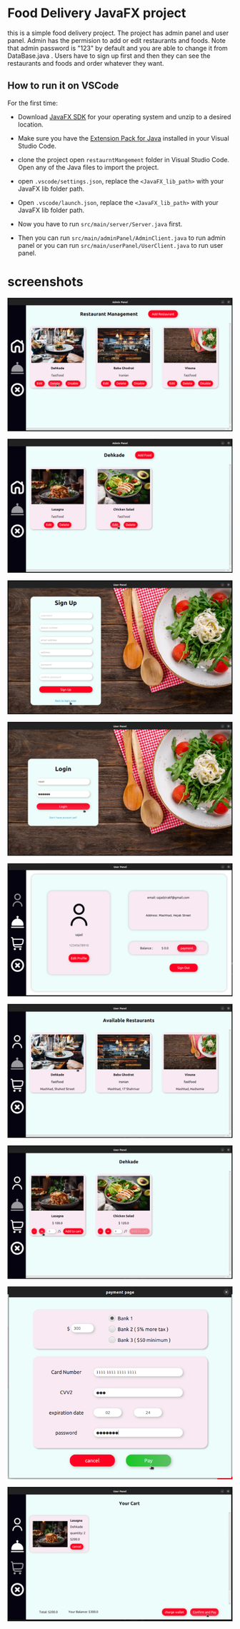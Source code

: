 # Food Delivery JavaFX project

this is a simple food delivery project. The project has admin panel and user panel. 
Admin has the permision to add or edit restaurants and foods. Note that admin password is "123" by default and you are able to change it from DataBase.java . 
Users have to sign up first and then they can see the restaurants and foods and order whatever they want.

## How to run it on VSCode

For the first time: 

- Download [JavaFX SDK](https://gluonhq.com/products/javafx/) for your operating 
system and unzip to a desired location.

- Make sure you have the [Extension Pack for Java](https://marketplace.visualstudio.com/items?itemName=vscjava.vscode-java-pack) installed in your Visual Studio Code.

- clone the project open `restaurntMangement` folder in Visual Studio Code. Open any of the Java files to import the project.

- open `.vscode/settings.json`, replace the `<JavaFX_lib_path>` with your JavaFX lib folder path.

- Open `.vscode/launch.json`, replace the `<JavaFX_lib_path>` with your JavaFX lib folder path.

- Now you have to run `src/main/server/Server.java` first.

- Then you can run `src/main/adminPanel/AdminClient.java` to run admin panel or you can run `src/main/userPanel/UserClient.java` to run user panel.

# screenshots

![screen01](screenshots/screen01.png)

![screen02](screenshots/screen02.png)

![screen03](screenshots/screen03.png)

![screen04](screenshots/screen04.png)

![screen05](screenshots/screen05.png)

![screen06](screenshots/screen06.png)

![screen07](screenshots/screen07.png)

![screen08](screenshots/screen08.png)

![screen09](screenshots/screen09.png)